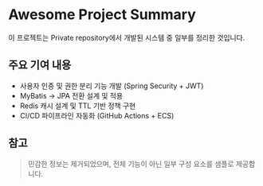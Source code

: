 # Awesome Project Summary

이 프로젝트는 Private repository에서 개발된 시스템 중 일부를 정리한 것입니다.

## 주요 기여 내용
- 사용자 인증 및 권한 분리 기능 개발 (Spring Security + JWT)
- MyBatis → JPA 전환 설계 및 적용
- Redis 캐시 설계 및 TTL 기반 정책 구현
- CI/CD 파이프라인 자동화 (GitHub Actions + ECS)

## 참고
> 민감한 정보는 제거되었으며, 전체 기능이 아닌 일부 구성 요소를 샘플로 제공합니다.
